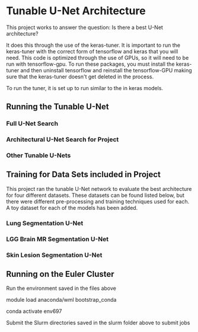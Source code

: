 # Tunable U-Net Architecture

This project works to answer the question:  Is there a best U-Net architecture? 

It does this through the use of the keras-tuner. It is important to run the keras-tuner with the correct form of tensorflow and keras that you will need. This code is optimized through the use of GPUs, so it will need to be run with tensorflow-gpu. To run these packages, you must install the keras-tuner and then uninstall tensorflow and reinstall the tensorflow-GPU making sure that the keras-tuner doesn't get deleted in the process. 

To run the tuner, it is set up to run similar to the in keras models. 

## Running the Tunable U-Net 

### Full U-Net Search

### Architectural U-Net Search for Project

### Other Tunable U-Nets 


## Training for Data Sets included in Project 

This project ran the tunable U-Net network to evaluate the best architecture for four different datasets. These datasets can be found listed below, but there were different pre-processing and training techniques used for each. A toy dataset for each of the models has been added. 

### Lung Segmentation U-Net

### LGG Brain MR Segmentation U-Net

### Skin Lesion Segmentation U-Net

## Running on the Euler Cluster 

Run the environment saved in the files above

module load anaconda/wml
bootstrap_conda

conda activate env697

Submit the Slurm directories saved in the slurm folder above to submit jobs 
